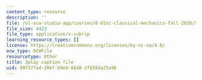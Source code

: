 ```yaml
---
content_type: resource
description: ''
file: /ol-ocw-studio-app/courses/8-01sc-classical-mechanics-fall-2016/99f377ad20efb9e886482fb58da25a96_YLDRzy8Dcgo.srt
file_size: 4423
file_type: application/x-subrip
learning_resource_types: []
license: https://creativecommons.org/licenses/by-nc-sa/4.0/
ocw_type: OCWFile
resourcetype: Other
title: 3play caption file
uid: 99f377ad-20ef-b9e8-8648-2fb58da25a96
---
```

